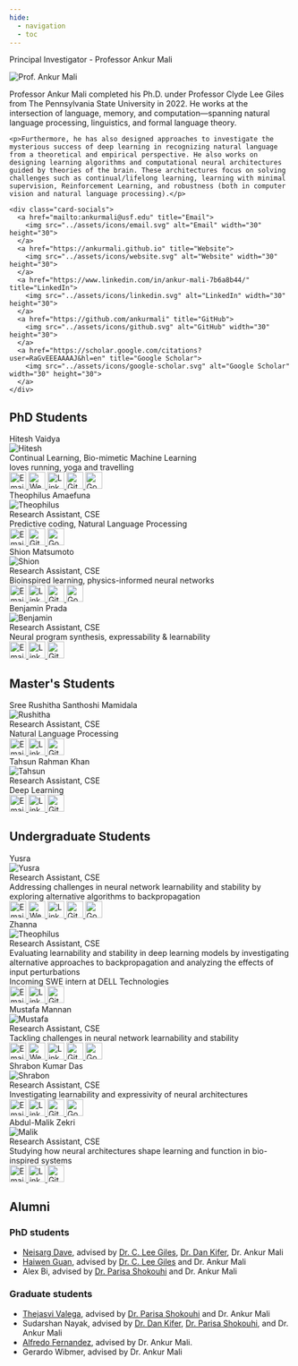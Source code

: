 ```yaml
---
hide:
  - navigation
  - toc
---
```


<p class = "heading" >Principal Investigator - Professor Ankur Mali</p>

<!-- ![Prof. Ankur Mali](assets/images/Ankur_Mali.jpg){ align=left width="300" height="400"} -->

<!-- ### Prof. Ankur Mali -->
<!-- <div class="profile-container ankur-mali-profile">

Prof. Ankur Mali completed his Ph.D. under Prof. Clyde Lee Giles from The Pennsylvania State University in 2022. He works at the intersection of language, memory, and computation—spanning Natural Language Processing (NLP), linguistics, and formal language theory.

Furthermore, he has also designed approaches to investigate the mysterious success of deep learning in recognizing natural language from a theoretical and empirical perspective. He also works on designing learning algorithms and computational neural architectures guided by theories of the brain. These architectures focus on solving challenges such as continual/lifelong learning, learning with minimal supervision, Reinforcement Learning, and robustness (both in computer vision and natural language processing).

</div> -->

<div class="profile-container ankur-mali-profile">
  <img src="../assets/images/people/Ankur_Mali.jpg" alt="Prof. Ankur Mali" class="profile-image">
  <div class="profile-content">
    <p>Professor Ankur Mali completed his Ph.D. under Professor Clyde Lee Giles from The Pennsylvania State University in 2022. He works at the intersection of language, memory, and computation—spanning natural language processing, linguistics, and formal language theory.</p>

    <p>Furthermore, he has also designed approaches to investigate the mysterious success of deep learning in recognizing natural language from a theoretical and empirical perspective. He also works on designing learning algorithms and computational neural architectures guided by theories of the brain. These architectures focus on solving challenges such as continual/lifelong learning, learning with minimal supervision, Reinforcement Learning, and robustness (both in computer vision and natural language processing).</p>

    <div class="card-socials">
      <a href="mailto:ankurmali@usf.edu" title="Email">
        <img src="../assets/icons/email.svg" alt="Email" width="30" height="30">
      </a>
      <a href="https://ankurmali.github.io" title="Website">
        <img src="../assets/icons/website.svg" alt="Website" width="30" height="30">
      </a>
      <a href="https://www.linkedin.com/in/ankur-mali-7b6a8b44/" title="LinkedIn">
        <img src="../assets/icons/linkedin.svg" alt="LinkedIn" width="30" height="30">
      </a>
      <a href="https://github.com/ankurmali" title="GitHub">
        <img src="../assets/icons/github.svg" alt="GitHub" width="30" height="30">
      </a>
      <a href="https://scholar.google.com/citations?user=RaGvEEEAAAAJ&hl=en" title="Google Scholar">
        <img src="../assets/icons/google-scholar.svg" alt="Google Scholar" width="30" height="30">
      </a>
    </div>
  </div>
</div>

<div style="clear: both;"></div>

<!-- ![Mali](https://ankurmali.github.io/images/Ankur_Mali_1.jpg){ align=left width="400" height="200" }

Dr. Ankur Mali completed his Ph.D. under Prof. Clyde Lee Giles from The
Pennsylvania State University in 2022. He works at the intersection of
language, memory, and computation—spanning Natural Language Processing (NLP),
linguistics, and formal language theory. Furthermore, he has also designed
approaches to investigate the mysterious success of deep learning in
recognizing natural language from a theoretical and empirical perspective. He
also works on designing learning algorithms and computational neural
architectures guided by theories of the brain. These architectures focus on
solving challenges such as continual/lifelong learning, learning with minimal
supervision, Reinforcement Learning, and robustness (both in computer vision
and natural language processing). -->

## PhD Students

<div class="grid cards" markdown>

<div class="card">
  <div class="card-name">Hitesh Vaidya</div>
  <div class="card-divider"></div>
  <img src="../assets/images/people/hitesh.jpg" alt="Hitesh" class="card-image">
  <div class="card-bio">
    Continual Learning, Bio-mimetic Machine Learning <br>
    loves running, yoga and travelling
  </div>
  <div class="card-socials">
    <a href="mailto:hvaidya@usf.edu" title="Email">
      <img src="../assets/icons/email.svg" alt="Email" width="30" height="30">
    </a>
    <a href="https://hiteshvaidya.github.io" title="Website"> <!-- website link -->
      <img src="../assets/icons/website.svg" alt="Website" width="30" height="30">
    </a>
    <a href="https://www.linkedin.com/in/hiteshuv/" title="LinkedIn">
      <img src="../assets/icons/linkedin.svg" alt="LinkedIn" width="30" height="30">
    </a>
    <a href="https://github.com/hiteshvaidya" title="GitHub">
      <img src="../assets/icons/github.svg" alt="GitHub" width="30" height="30">
    </a>
    <a href="https://scholar.google.com/citations?user=_kpePHMAAAAJ&hl=en&authuser=1" title="Google Scholar">
      <img src="../assets/icons/google-scholar.svg" alt="Google Scholar" width="30" height="30">
    </a>
  </div>
</div>

<div class="card">
  <div class="card-name">Theophilus Amaefuna</div>
  <div class="card-divider"></div>
  <img src="https://dummyimage.com/400x400/eee/aaa" alt="Theophilus" class="card-image">
  <div class="card-bio">
    Research Assistant, CSE<br>
    Predictive coding, Natural Language Processing <br>
  </div>
  <div class="card-socials">
    <a href="mailto:ikennaamaefuna@usf.edu" title="Email">
      <img src="../assets/icons/email.svg" alt="Email" width="30" height="30">
    </a>
    <!-- <a href="https://yourwebsite.com" title="Website">
      <img src="../assets/icons/website.svg" alt="Website" width="30" height="30">
    </a> -->
    <!-- <a href="https://linkedin.com/in/yourprofile" title="LinkedIn">
      <img src="../assets/icons/linkedin.svg" alt="LinkedIn" width="30" height="30">
    </a> -->
    <a href="https://github.com/ait360" title="GitHub">
      <img src="../assets/icons/github.svg" alt="GitHub" width="30" height="30">
    </a>
    <a href="https://scholar.google.com/citations?hl=en&user=XI04vUMAAAAJ" title="Google Scholar">
      <img src="../assets/icons/google-scholar.svg" alt="Google Scholar" width="30" height="30">
    </a>
  </div>
</div>

<div class="card">
  <div class="card-name">Shion Matsumoto</div>
  <div class="card-divider"></div>
  <img src="../assets/images/people/shion_matsumoto.jpg" alt="Shion" class="card-image">
  <div class="card-bio">
    Research Assistant, CSE<br>
    Bioinspired learning, physics-informed neural networks
  </div>
  <div class="card-socials">
    <a href="mailto:matsumoto@usf.edu" title="Email">
      <img src="../assets/icons/email.svg" alt="Email" width="30" height="30">
    </a>
    <!--<a href="https://yourwebsite.com" title="Website">-->
    <!--  <img src="../assets/icons/website.svg" alt="Website" width="30" height="30">-->
    <!--</a>-->
    <a href="https://linkedin.com/in/shion-matsumoto" title="LinkedIn">
      <img src="../assets/icons/linkedin.svg" alt="LinkedIn" width="30" height="30">
    </a>
    <a href="https://github.com/matsumotosan" title="GitHub">
      <img src="../assets/icons/github.svg" alt="GitHub" width="30" height="30">
    </a>
    <a href="https://scholar.google.com/citations?user=tu2K8tkAAAAJ&hl=en" title="Google Scholar">
      <img src="../assets/icons/google-scholar.svg" alt="Google Scholar" width="30" height="30">
    </a>
  </div>
</div>

<div class="card">
  <div class="card-name">Benjamin Prada</div>
  <div class="card-divider"></div>
  <img src="../assets/images/people/Benjamin_Prada.png" alt="Benjamin" class="card-image">
  <div class="card-bio">
    Research Assistant, CSE<br>
    Neural program synthesis, expressability & learnability
  </div>
  <div class="card-socials">
    <a href="mailto:bprada@usf.edu" title="Email">
      <img src="../assets/icons/email.svg" alt="Email" width="30" height="30">
    </a>
    <!--<a href="https://yourwebsite.com" title="Website">-->
    <!--  <img src="../assets/icons/website.svg" alt="Website" width="30" height="30">-->
    <!--</a>-->
    <a href="https://linkedin.com/in/benjamin-prada" title="LinkedIn">
      <img src="../assets/icons/linkedin.svg" alt="LinkedIn" width="30" height="30">
    </a>
    <a href="https://github.com/prada-b" title="GitHub">
      <img src="../assets/icons/github.svg" alt="GitHub" width="30" height="30">
    </a>
    <!--<a href="https://scholar.google.com/citations?user=yourprofile" title="Google Scholar">-->
    <!--  <img src="../assets/icons/google-scholar.svg" alt="Google Scholar" width="30" height="30">-->
    <!--</a>-->
  </div>
</div>

</div>

## Master's Students

<div class="grid cards" markdown>

<div class="card">
  <div class="card-name">Sree Rushitha Santhoshi Mamidala</div>
  <div class="card-divider"></div>
  <img src="../assets/images/people/rushitha.jpg" alt="Rushitha" class="card-image">
  <div class="card-bio">
    Research Assistant, CSE<br>
    Natural Language Processing
  </div>
  <div class="card-socials">
    <a href="mailto:sreerushitha@usf.edu" title="Email">
      <img src="../assets/icons/email.svg" alt="Email" width="30" height="30">
    </a>
    <!-- <a href="https://yourwebsite.com" title="Website">
      <img src="../assets/icons/website.svg" alt="Website" width="30" height="30">
    </a> -->
    <a href="https://www.linkedin.com/in/sree-rushitha-mamidala/" title="LinkedIn">
      <img src="../assets/icons/linkedin.svg" alt="LinkedIn" width="30" height="30">
    </a>
    <a href="https://github.com/RushithaMamidala" title="GitHub">
      <img src="../assets/icons/github.svg" alt="GitHub" width="30" height="30">
    </a>
    <!-- <a href="https://scholar.google.com/citations?user=yourprofile" title="Google Scholar">
      <img src="../assets/icons/google-scholar.svg" alt="Google Scholar" width="30" height="30">
    </a> -->
  </div>
</div>

<div class="card">
  <div class="card-name">Tahsun Rahman Khan</div>
  <div class="card-divider"></div>
  <img src="../assets/images/people/Tahsun.jpg" alt="Tahsun" class="card-image">
  <div class="card-bio">
    Research Assistant, CSE<br>
    Deep Learning
  </div>
  <div class="card-socials">
    <a href="mailto:tahsunrahman@usf.edu" title="Email">
      <img src="../assets/icons/email.svg" alt="Email" width="30" height="30">
    </a>
    <!-- <a href="https://yourwebsite.com" title="Website">
      <img src="../assets/icons/website.svg" alt="Website" width="30" height="30">
    </a> -->
    <a href="https://www.linkedin.com/in/tahsun-rahman-khan-b94641214/" title="LinkedIn">
      <img src="../assets/icons/linkedin.svg" alt="LinkedIn" width="30" height="30">
    </a>
    <a href="https://github.com/emeraldsplash47" title="GitHub">
      <img src="../assets/icons/github.svg" alt="GitHub" width="30" height="30">
    </a>
    <!-- <a href="https://scholar.google.com/citations?user=yourprofile" title="Google Scholar">
      <img src="../assets/icons/google-scholar.svg" alt="Google Scholar" width="30" height="30">
    </a> -->
  </div>
</div>

</div>

## Undergraduate Students

<div class="grid cards" markdown>

<div class="card">
  <div class="card-name">Yusra</div>
  <div class="card-divider"></div>
  <img src="../assets/images/people/YUSRA.jpeg" alt="Yusra" class="card-image">
  <div class="card-bio">
    Research Assistant, CSE<br>
    Addressing challenges in neural network learnability and stability by exploring alternative algorithms to backpropagation
  </div>
  <div class="card-socials">
    <a href="mailto:yrasool@usf.edu" title="Email">
      <img src="../assets/icons/email.svg" alt="Email" width="30" height="30">
    </a>
    <a href="https://yrasool.github.io/PORTFOLIO/" title="Website">
      <img src="../assets/icons/website.svg" alt="Website" width="30" height="30">
    </a>
    <a href="https://www.linkedin.com/in/yusra-rasool-5963b11b1/" title="LinkedIn">
      <img src="../assets/icons/linkedin.svg" alt="LinkedIn" width="30" height="30">
    </a>
    <a href="https://github.com/yrasool" title="GitHub">
      <img src="../assets/icons/github.svg" alt="GitHub" width="30" height="30">
    </a>
    <a href="https://scholar.google.com/citations?user=yourprofile" title="Google Scholar">
      <img src="../assets/icons/google-scholar.svg" alt="Google Scholar" width="30" height="30">
    </a>
  </div>
</div>


<div class="card">
  <div class="card-name">Zhanna</div>
  <div class="card-divider"></div>
  <img src="../assets/images/people/Zhanna_Sergeeva.jpg" alt="Theophilus" class="card-image">
  <div class="card-bio">
    Research Assistant, CSE<br>
    Evaluating learnability and stability in deep learning models by investigating alternative approaches to backpropagation and analyzing the effects of input perturbations <br>
    Incoming SWE intern at DELL Technologies
  </div>
  <div class="card-socials">
    <a href="mailto:zsergeeva@usf.edu" title="Email">
      <img src="../assets/icons/email.svg" alt="Email" width="30" height="30">
    </a>
<!--     <a href="https://yourwebsite.com" title="Website">
      <img src="../assets/icons/website.svg" alt="Website" width="30" height="30">
    </a> -->
    <a href="https://www.linkedin.com/in/zhannasergeeva/" title="LinkedIn">
      <img src="../assets/icons/linkedin.svg" alt="LinkedIn" width="30" height="30">
    </a>
    <a href="https://github.com/zhannasunny" title="GitHub">
      <img src="../assets/icons/github.svg" alt="GitHub" width="30" height="30">
    </a>
<!--     <a href="https://scholar.google.com/citations?user=yourprofile" title="Google Scholar">
      <img src="../assets/icons/google-scholar.svg" alt="Google Scholar" width="30" height="30">
    </a> -->
  </div>
</div>

<div class="card">
  <div class="card-name">Mustafa Mannan</div>
  <div class="card-divider"></div>
  <img src="../assets/images/people/Mustafa.png" alt="Mustafa" class="card-image">
  <div class="card-bio">
    Research Assistant, CSE<br>
    Tackling challenges in neural network learnability and stability<br>
  </div>
  <div class="card-socials">
    <a href="mailto:mannan2@usf.edu" title="Email">
      <img src="../assets/icons/email.svg" alt="Email" width="30" height="30">
    </a>
    <a href="https://mannanmustafa.com" title="Website">
      <img src="../assets/icons/website.svg" alt="Website" width="30" height="30">
    </a>
    <a href="https://linkedin.com/in/mustafa-mannan" title="LinkedIn">
      <img src="../assets/icons/linkedin.svg" alt="LinkedIn" width="30" height="30">
    </a>
    <a href="https://github.com/mmannan17" title="GitHub">
      <img src="../assets/icons/github.svg" alt="GitHub" width="30" height="30">
    </a>
    <a href="https://scholar.google.com/citations?user=yourprofile" title="Google Scholar">
      <img src="../assets/icons/google-scholar.svg" alt="Google Scholar" width="30" height="30">
    </a>
  </div>
</div>

<div class="card">
  <div class="card-name">Shrabon Kumar Das</div>
  <div class="card-divider"></div>
  <img src="../assets/images/people/shrabon.jpg" alt="Shrabon" class="card-image">
  <div class="card-bio">
    Research Assistant, CSE<br>
    Investigating learnability and expressivity of neural architectures
  </div>
  <div class="card-socials">
    <a href="mailto:das157@usf.edu" title="Email">
      <img src="../assets/icons/email.svg" alt="Email" width="30" height="30">
    </a>
    <!-- <a href="https://yourwebsite.com" title="Website">
      <img src="../assets/icons/website.svg" alt="Website" width="30" height="30">
    </a> -->
    <a href="https://www.linkedin.com/in/shrabon-kumar-das-25564621a/" title="LinkedIn">
      <img src="../assets/icons/linkedin.svg" alt="LinkedIn" width="30" height="30">
    </a>
    <a href="https://github.com/ShrabonDas" title="GitHub">
      <img src="../assets/icons/github.svg" alt="GitHub" width="30" height="30">
    </a>
    <a href="https://scholar.google.com/citations?user=kCbp6B4AAAAJ&hl=en" title="Google Scholar">
      <img src="../assets/icons/google-scholar.svg" alt="Google Scholar" width="30" height="30">
    </a>
  </div>
</div>

<div class="card">
  <div class="card-name">Abdul-Malik Zekri</div>
  <div class="card-divider"></div>
  <img src="../assets/images/people/Malik_Zekri.jpg" alt="Malik" class="card-image">
  <div class="card-bio">
    Research Assistant, CSE<br>
    Studying how neural architectures shape learning and function in bio-inspired systems
  </div>
  <div class="card-socials">
    <a href="mailto:zekri2@usf.edu" title="Email">
      <img src="../assets/icons/email.svg" alt="Email" width="30" height="30">
    </a>
    <!-- <a href="https://yourwebsite.com" title="Website">
      <img src="../assets/icons/website.svg" alt="Website" width="30" height="30">
    </a> -->
    <a href="https://www.linkedin.com/in/abdul-malik-zekri/" title="LinkedIn">
      <img src="../assets/icons/linkedin.svg" alt="LinkedIn" width="30" height="30">
    </a>
    <a href="https://github.com/TheShadowTiki" title="GitHub">
      <img src="../assets/icons/github.svg" alt="GitHub" width="30" height="30">
    </a>
<!--     <a href="https://scholar.google.com/citations?user=kCbp6B4AAAAJ&hl=en" title="Google Scholar">
      <img src="../assets/icons/google-scholar.svg" alt="Google Scholar" width="30" height="30">
    </a> -->
  </div>
</div>

</div>

## Alumni

### PhD students

- [Neisarg Dave](https://www.neisargdave.com), advised by [Dr. C. Lee Giles](https://clgiles.ist.psu.edu), [Dr. Dan Kifer](https://www.cse.psu.edu/~duk17/), Dr. Ankur Mali
- [Haiwen Guan](https://scholar.google.com/citations?user=TfhgkD4AAAAJ&hl=en), advised by [Dr. C. Lee Giles](https://clgiles.ist.psu.edu) and Dr. Ankur Mali
- Alex Bi, advised by [Dr. Parisa Shokouhi](https://sites.psu.edu/ultrasonics/pshokouhi/) and Dr. Ankur Mali

### Graduate students

- [Thejasvi Valega](https://github.com/thejasvi204), advised by [Dr. Parisa Shokouhi](https://sites.psu.edu/ultrasonics/pshokouhi/) and Dr. Ankur Mali
- Sudarshan Nayak, advised by [Dr. Dan Kifer](https://www.cse.psu.edu/~duk17/), [Dr. Parisa Shokouhi](https://sites.psu.edu/ultrasonics/pshokouhi/), and Dr. Ankur Mali
- [Alfredo Fernandez](https://www.linkedin.com/in/alfredofernandezjr/), advised by Dr. Ankur Mali.
- Gerardo Wibmer, advised by Dr. Ankur Mali
